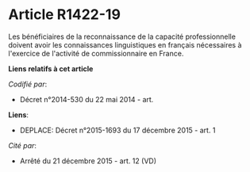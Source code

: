 # Article R1422-19

Les bénéficiaires de la reconnaissance de la capacité professionnelle doivent avoir les connaissances linguistiques en
français nécessaires à l'exercice de l'activité de commissionnaire en France.

**Liens relatifs à cet article**

_Codifié par_:

  - Décret n°2014-530 du 22 mai 2014 - art.

**Liens**:

  - DEPLACE: Décret n°2015-1693 du 17 décembre 2015 - art. 1

_Cité par_:

  - Arrêté du 21 décembre 2015 - art. 12 (VD)
